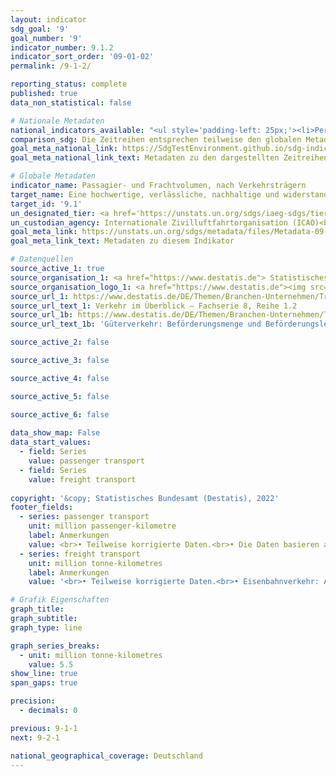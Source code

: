 ```yaml
---
layout: indicator    
sdg_goal: '9'    
goal_number: '9'    
indicator_number: 9.1.2    
indicator_sort_order: '09-01-02'    
permalink: /9-1-2/    

reporting_status: complete    
published: true    
data_non_statistical: false    

# Nationale Metadaten    
national_indicators_available: "<ul style='padding-left: 25px;'><li>Personenverkehr</li> <li> Güterverkehr</li></ul>"    
comparison_sdg: Die Zeitreihen entsprechen teilweise den globalen Metadaten.    
goal_meta_national_link: https://SdgTestEnvironment.github.io/sdg-indicators/public/Meta/9.1.2.pdf
goal_meta_national_link_text: Metadaten zu den dargestellten Zeitreihen    

# Globale Metadaten    
indicator_name: Passagier- und Frachtvolumen, nach Verkehrsträgern    
target_name: Eine hochwertige, verlässliche, nachhaltige und widerstandsfähige Infrastruktur aufbauen, einschließlich regionaler und grenzüberschreitender Infrastruktur, um die wirtschaftliche Entwicklung und das menschliche Wohlergehen zu unterstützen, und dabei den Schwerpunkt auf einen erschwinglichen und gleichberechtigten Zugang für alle legen    
target_id: '9.1'    
un_designated_tier: <a href='https://unstats.un.org/sdgs/iaeg-sdgs/tier-classification/' title='Klicken Sie hier um weitere Informationen zur UN-Tier-Klassifikation zu erhalten.'  target='_blank'>Tier I</a>    
un_custodian_agency: Internationale Zivilluftfahrtorganisation (ICAO)<br>Weltverkehrsforum (ITF)    
goal_meta_link: https://unstats.un.org/sdgs/metadata/files/Metadata-09-01-02.pdf    
goal_meta_link_text: Metadaten zu diesem Indikator        

# Datenquellen
source_active_1: true
source_organisation_1: <a href="https://www.destatis.de"> Statistisches Bundesamt (Destatis) </a>
source_organisation_logo_1: <a href="https://www.destatis.de"><img src="https://g205sdgs.github.io/sdg-indicators/public/OrgImgDe/destatis.png" alt="Logo destatis" style="height:60px; width:148px"/></a>
source_url_1: https://www.destatis.de/DE/Themen/Branchen-Unternehmen/Transport-Verkehr/Publikationen/Downloads-Querschnitt/verkehr-ueberblick-2080120187004.html
source_url_text_1: Verkehr im Überblick – Fachserie 8, Reihe 1.2
source_url_1b: https://www.destatis.de/DE/Themen/Branchen-Unternehmen/Transport-Verkehr/Gueterverkehr/Tabellen/gueterbefoerderung-lr.html
source_url_text_1b: 'Güterverkehr: Beförderungsmenge und Beförderungsleistung nach Verkehrsträgern'

source_active_2: false

source_active_3: false

source_active_4: false

source_active_5: false

source_active_6: false
    
data_show_map: False    
data_start_values: 
  - field: Series
    value: passenger transport
  - field: Series
    value: freight transport    
    
copyright: '&copy; Statistisches Bundesamt (Destatis), 2022'    
footer_fields:
  - series: passenger transport
    unit: million passenger-kilometre
    label: Anmerkungen
    value: <br>• Teilweise korrigierte Daten.<br>• Die Daten basieren auf einer Sonderauswertung und sind nicht öffentlich zugänglich. <br>• 2020 teilweise vorläufige Daten.
  - series: freight transport
    unit: million tonne-kilometres
    label: Anmerkungen
    value: '<br>• Teilweise korrigierte Daten.<br>• Eisenbahnverkehr: Aufgrund methodischer Änderungen sind die Ergebnisse ab 2016 nur eingeschränkt mit den Vorjahren vergleichbar.<br>• Straßenverkehr: 2021 vorläufige Daten.'    

# Grafik Eigenschaften    
graph_title: 
graph_subtitle:     
graph_type: line    

graph_series_breaks:
  - unit: million tonne-kilometres
    value: 5.5
show_line: true
span_gaps: true

precision:
  - decimals: 0    

previous: 9-1-1    
next: 9-2-1    

national_geographical_coverage: Deutschland    
---
```


<span></span>